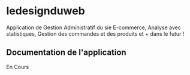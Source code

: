 # ledesignduweb

Application de Gestion Administratif du sie E-commerce,
Analyse avec statistiques, Gestion des commandes et des produits et + dans le futur !

## Documentation de l'application

En Cours
